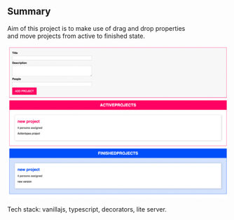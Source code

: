 ## Summary

Aim of this project is to make use of drag and drop properties  
and move projects from active to finished state.

![drag-drop-pr](/src/screenshots/screenshot_1.png?raw=true "images")

Tech stack: vanillajs, typescript, decorators, lite server.
